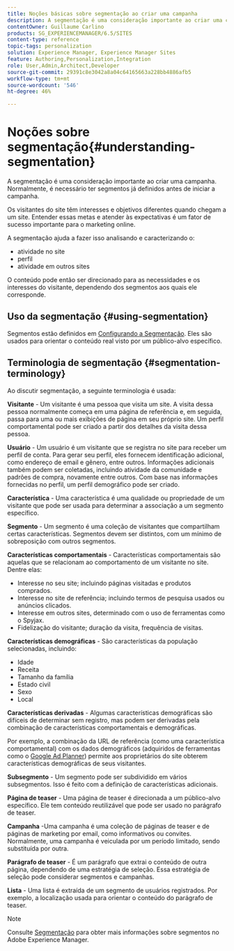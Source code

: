 ```yaml
---
title: Noções básicas sobre segmentação ao criar uma campanha
description: A segmentação é uma consideração importante ao criar uma campanha.
contentOwner: Guillaume Carlino
products: SG_EXPERIENCEMANAGER/6.5/SITES
content-type: reference
topic-tags: personalization
solution: Experience Manager, Experience Manager Sites
feature: Authoring,Personalization,Integration
role: User,Admin,Architect,Developer
source-git-commit: 29391c8e3042a8a04c64165663a228bb4886afb5
workflow-type: tm+mt
source-wordcount: '546'
ht-degree: 46%

---
```


# Noções sobre segmentação{#understanding-segmentation}

A segmentação é uma consideração importante ao criar uma campanha. Normalmente, é necessário ter segmentos já definidos antes de iniciar a campanha.

Os visitantes do site têm interesses e objetivos diferentes quando chegam a um site. Entender essas metas e atender às expectativas é um fator de sucesso importante para o marketing online.

A segmentação ajuda a fazer isso analisando e caracterizando o:

* atividade no site
* perfil
* atividade em outros sites

O conteúdo pode então ser direcionado para as necessidades e os interesses do visitante, dependendo dos segmentos aos quais ele corresponde.

## Uso da segmentação {#using-segmentation}

Segmentos estão definidos em [Configurando a Segmentação](/help/sites-administering/campaign-segmentation.md). Eles são usados para orientar o conteúdo real visto por um público-alvo específico.

## Terminologia de segmentação {#segmentation-terminology}

Ao discutir segmentação, a seguinte terminologia é usada:

**Visitante** - Um visitante é uma pessoa que visita um site. A visita dessa pessoa normalmente começa em uma página de referência e, em seguida, passa para uma ou mais exibições de página em seu próprio site. Um perfil comportamental pode ser criado a partir dos detalhes da visita dessa pessoa.

**Usuário** - Um usuário é um visitante que se registra no site para receber um perfil de conta. Para gerar seu perfil, eles fornecem identificação adicional, como endereço de email e gênero, entre outros. Informações adicionais também podem ser coletadas, incluindo atividade da comunidade e padrões de compra, novamente entre outros. Com base nas informações fornecidas no perfil, um perfil demográfico pode ser criado.

**Característica** - Uma característica é uma qualidade ou propriedade de um visitante que pode ser usada para determinar a associação a um segmento específico.

**Segmento** - Um segmento é uma coleção de visitantes que compartilham certas características. Segmentos devem ser distintos, com um mínimo de sobreposição com outros segmentos.

**Características comportamentais** - Características comportamentais são aquelas que se relacionam ao comportamento de um visitante no site. Dentre elas:

* Interesse no seu site; incluindo páginas visitadas e produtos comprados.
* Interesse no site de referência; incluindo termos de pesquisa usados ou anúncios clicados.
* Interesse em outros sites, determinado com o uso de ferramentas como o Spyjax.
* Fidelização do visitante; duração da visita, frequência de visitas.

**Características demográficas** - São características da população selecionadas, incluindo:

* Idade
* Receita
* Tamanho da família
* Estado civil
* Sexo
* Local

**Características derivadas** - Algumas características demográficas são difíceis de determinar sem registro, mas podem ser derivadas pela combinação de características comportamentais e demográficas.

Por exemplo, a combinação da URL de referência (como uma característica comportamental) com os dados demográficos (adquiridos de ferramentas como o [Google Ad Planner](https://www.google.com/adplanner/)) permite aos proprietários do site obterem características demográficas de seus visitantes.

**Subsegmento** - Um segmento pode ser subdividido em vários subsegmentos. Isso é feito com a definição de características adicionais.

**Página de teaser** - Uma página de teaser é direcionada a um público-alvo específico. Ele tem conteúdo reutilizável que pode ser usado no parágrafo de teaser.

**Campanha** -Uma campanha é uma coleção de páginas de teaser e de páginas de marketing por email, como informativos ou convites. Normalmente, uma campanha é veiculada por um período limitado, sendo substituída por outra.

**Parágrafo de teaser** - É um parágrafo que extrai o conteúdo de outra página, dependendo de uma estratégia de seleção. Essa estratégia de seleção pode considerar segmentos e campanhas.

**Lista** - Uma lista é extraída de um segmento de usuários registrados. Por exemplo, a localização usada para orientar o conteúdo do parágrafo de teaser.

>[!NOTE]
>
>Consulte [Segmentação](/help/sites-administering/campaign-segmentation.md) para obter mais informações sobre segmentos no Adobe Experience Manager.
